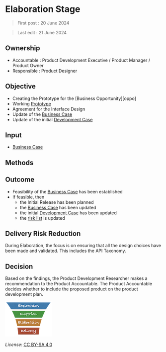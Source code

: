 # Elaboration Stage

> First post : 20 June 2024

> Last edit : 21 June 2024

## Ownership
- Accountable : Product Development Executive / Product Manager / Product Owner
- Responsible : Product Designer

## Objective
- Creating the Prototype for the [Business Opportunity][oppo]
- Working [Prototype][proto]
- Agreement for the Interface Design
- Update of the [Business Case][buscase]
- Update of the initial [Development Case][devcase]

## Input
- [Business Case][buscase]

## Methods

## Outcome
- Feasibility of the [Business Case][buscase] has been established
- If feasible, then 
  - the Initial Release has been planned
  - the [Business Case][buscase] has been updated
  - the initial [Development Case][devcase] has been updated
  - the [risk list][risks] is updated

## Delivery Risk Reduction 
During Elaboration, the focus is on ensuring that all the design choices have been made and validated. This includes the API Taxonomy. 

## Decision
Based on the findings, the Product Development Researcher makes a recommendation to the Product Accountable. The Product Accountable decides whether to include the proposed product on the product development plan.

[<img src="/images/leanupLogo s.png" alt="drawing" class="center" width="150"/>](/Stages/overview.md)


[buscase]: /Artefacts/bus-case.md
[devcase]: /Artefacts/dev-case.md
[proto]: [/Artefacts/prototype.md]
[risks]: /Artefacts/risklist.md

*License*: [CC BY-SA 4.0](https://creativecommons.org/licenses/by-sa/4.0/deed.en)
